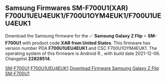 <h2>Samsung Firmwares SM-F700U1(XAR) F700U1UEU4EUK1/F700U1OYM4EUK1/F700U1UEU4EUK1</h2>
Download the Samsung firmware for the ✅ <strong>Samsung Galaxy Z Flip </strong> ⭐ <strong>SM-F700U1</strong> with product code <strong>XAR</strong> <strong> from United States</strong>. This firmware has version number PDA <strong>F700U1UEU4EUK1</strong> and CSC F700U1OYM4EUK1. The operating system of this firmware is Android R , with build date 2021-12-06. Changelist <strong>22828514</strong>.


[SM-F700U1](https://samfirm.shop/samsung/model/SM-F700U1)
[F700U1UEU4EUK1](https://samfirm.shop/samsung/pda/F700U1UEU4EUK1)
[Download Firmware Samsung Galaxy Z Flip SM-F700U1](https://samfirm.shop/samsung/firmware/480419)
